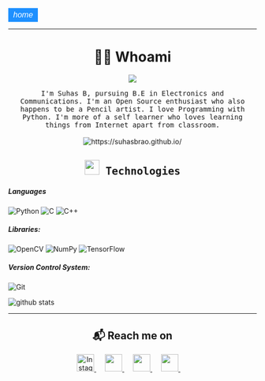 <link rel="stylesheet" href="https://fonts.googleapis.com/icon?family=Material+Icons">
<style>
.btn {
  background-color: DodgerBlue;
  border: none;
  color: white;
  padding: 5px 10px;
  font-size: 16px;
  cursor: pointer;
}
/* Darker background on mouse-over */
.btn:hover {
  background-color: RoyalBlue;
}
</style>

<a href="https://suhasbrao.github.io/" >
  <button class="btn"><i class="material-icons-outlined">home</i>
  </button>
 </a>
<!--
#### About Me | [Go Back](README.md)-->

---

<!--<h1 align="center"> 👋 </h1>-->

<h1 align="center"> 👨‍💻 Whoami </h1>

<p align = "center"> 
<img src = "https://images.weserv.nl/?url=https://raw.githubusercontent.com/SuhasBRao/SuhasBRao.github.io/master/assets/Profile (2).jpg?&h=300&w=300&fit=cover&mask=circle&maxage=7d&l=8" />
</p><!--https://github.com/neutraltone/awesome-stock-resources/blob/master/img/splash.jpg?raw=true
-->
<p align="center">
  <samp>I'm Suhas B, pursuing B.E in Electronics and Communications. I'm an Open Source enthusiast who also happens to be a Pencil artist. I love Programming with Python.
   I'm more of a self learner who loves learning things from Internet apart from classroom.
  </samp>
  <br><br>
  <img src="https://komarev.com/ghpvc/?username=SuhasBRao&color=green&style=flat" color=green alt="https://suhasbrao.github.io/" /> 
 
  <!--<img src="https://komarev.com/ghpvc/?username=SuhasBRao" color=green alt="https://github.com/SuhasBRao" /> -->
</p>

<h2 align = "center" >
 <samp> <img src = "https://image.flaticon.com/icons/png/128/1087/1087840.png" width = 30 height = 30 />
  Technologies
 </samp>
</h2>

##### Languages

  <img alt="Python" src="https://img.shields.io/badge/Python-3776AB?logo=python&logoColor=white&style=for-the-badge" />
  <img alt="C" src="https://img.shields.io/badge/C-A8B9CC?logo=c&logoColor=white&style=for-the-badge" />
  <img alt="C++" src="https://img.shields.io/badge/C++-00599C?logo=c++&logoColor=white&style=for-the-badge" />

##### Libraries:

  <img alt="OpenCV" src="https://img.shields.io/badge/OpenCV-5C3EE8?logo=opencv5&logoColor=white&style=for-the-badge" />
  <img alt="NumPy" src="https://img.shields.io/badge/NumPy-013243?logo=numpy3&logoColor=white&style=for-the-badge" />
  <img alt="TensorFlow" src="https://img.shields.io/badge/TensorFlow-FF6F00?logo=tensorflow&logoColor=white&style=for-the-badge" />

##### Version Control System:

<img alt="Git" src="https://img.shields.io/badge/Git-F05032?logo=git&logoColor=white&style=for-the-badge" />


![github stats](https://github-readme-stats.vercel.app/api?username=SuhasBRao)
<!--![Top Languages Card](https://github-readme-stats.vercel.app/api/top-langs/?username=SuhasBRao)
-->

---

<h2  align="center">&#x1F4EC; Reach me on</h2>

<p align = "center">  
<a href="https://www.instagram.com/suhasbrao/">
  <img
    alt="Instagram"
    src = "https://image.flaticon.com/icons/png/128/185/185985.png"
    width = 35
    height = 35
   />
</a>
&emsp;
<a href="mailto:raos04567@gmail.com?subject=Hello%20Suhas B,%20From%20Github">
  <img 
    src = "https://image.flaticon.com/icons/png/128/552/552486.png"
    width = 35
    height = 35   
 />
</a>
&emsp;
<a href="https://in.linkedin.com/in/suhasbrao?trk=profile-badge">
  <img 
    src = "https://image.flaticon.com/icons/png/128/185/185964.png"
    width = 35
    height = 35   
 />
</a>
&emsp;
<a href="https://www.quora.com/profile/Suhas-Rao-66">
  <img 
    src = "https://image.flaticon.com/icons/png/128/185/185976.png"
    width = 35
    height = 35   
 />
</a>
&nbsp;&nbsp;&nbsp;&nbsp;
</p>

